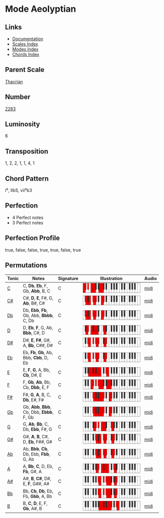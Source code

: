 # Mode Aeolyptian

## Links

- [Documentation](README.md)
- [Scales Index](Scales.md)
- [Modes Index](Modes.md)
- [Chords Index](Chords.md)

## Parent Scale

[Thacrian](ScaleThacrian.md)

## Number

[2283](https://ianring.com/musictheory/scales/2283)

## Luminosity

6

## Transposition

1, 2, 2, 1, 1, 4, 1

## Chord Pattern

i⁰, IIb5, vii⁰b3

## Perfection

- 4 Perfect notes
- 3 Perfect notes

## Perfection Profile

true, false, false, true, true, false, true

## Permutations

| Tonic | Notes | Signature | Illustration | Audio |
|-------|-------|-----------|--------------|-------|
| [C](ModeCNaturalAeolyptian.md) | C, **Db**, **Eb**, F, Gb, **Abb**, B, C | C | ![CNaturalAeolyptian](ModeCNaturalAeolyptian.png) | [midi](https://github.com/edipermadi/music/blob/main/docs/ModeCNaturalAeolyptian.mid?raw=true) |
| [C#](ModeCSharpAeolyptian.md) | C#, **D**, **E**, F#, G, **Ab**, B#, C# | C | ![CSharpAeolyptian](ModeCSharpAeolyptian.png) | [midi](https://github.com/edipermadi/music/blob/main/docs/ModeCSharpAeolyptian.mid?raw=true) |
| [Db](ModeDFlatAeolyptian.md) | Db, **Ebb**, **Fb**, Gb, Abb, **Bbbb**, C, Db | C | ![DFlatAeolyptian](ModeDFlatAeolyptian.png) | [midi](https://github.com/edipermadi/music/blob/main/docs/ModeDFlatAeolyptian.mid?raw=true) |
| [D](ModeDNaturalAeolyptian.md) | D, **Eb**, **F**, G, Ab, **Bbb**, C#, D | C | ![DNaturalAeolyptian](ModeDNaturalAeolyptian.png) | [midi](https://github.com/edipermadi/music/blob/main/docs/ModeDNaturalAeolyptian.mid?raw=true) |
| [D#](ModeDSharpAeolyptian.md) | D#, **E**, **F#**, G#, A, **Bb**, C##, D# | C | ![DSharpAeolyptian](ModeDSharpAeolyptian.png) | [midi](https://github.com/edipermadi/music/blob/main/docs/ModeDSharpAeolyptian.mid?raw=true) |
| [Eb](ModeEFlatAeolyptian.md) | Eb, **Fb**, **Gb**, Ab, Bbb, **Cbb**, D, Eb | C | ![EFlatAeolyptian](ModeEFlatAeolyptian.png) | [midi](https://github.com/edipermadi/music/blob/main/docs/ModeEFlatAeolyptian.mid?raw=true) |
| [E](ModeENaturalAeolyptian.md) | E, **F**, **G**, A, Bb, **Cb**, D#, E | C | ![ENaturalAeolyptian](ModeENaturalAeolyptian.png) | [midi](https://github.com/edipermadi/music/blob/main/docs/ModeENaturalAeolyptian.mid?raw=true) |
| [F](ModeFNaturalAeolyptian.md) | F, **Gb**, **Ab**, Bb, Cb, **Dbb**, E, F | C | ![FNaturalAeolyptian](ModeFNaturalAeolyptian.png) | [midi](https://github.com/edipermadi/music/blob/main/docs/ModeFNaturalAeolyptian.mid?raw=true) |
| [F#](ModeFSharpAeolyptian.md) | F#, **G**, **A**, B, C, **Db**, E#, F# | C | ![FSharpAeolyptian](ModeFSharpAeolyptian.png) | [midi](https://github.com/edipermadi/music/blob/main/docs/ModeFSharpAeolyptian.mid?raw=true) |
| [Gb](ModeGFlatAeolyptian.md) | Gb, **Abb**, **Bbb**, Cb, Dbb, **Ebbb**, F, Gb | C | ![GFlatAeolyptian](ModeGFlatAeolyptian.png) | [midi](https://github.com/edipermadi/music/blob/main/docs/ModeGFlatAeolyptian.mid?raw=true) |
| [G](ModeGNaturalAeolyptian.md) | G, **Ab**, **Bb**, C, Db, **Ebb**, F#, G | C | ![GNaturalAeolyptian](ModeGNaturalAeolyptian.png) | [midi](https://github.com/edipermadi/music/blob/main/docs/ModeGNaturalAeolyptian.mid?raw=true) |
| [G#](ModeGSharpAeolyptian.md) | G#, **A**, **B**, C#, D, **Eb**, F##, G# | C | ![GSharpAeolyptian](ModeGSharpAeolyptian.png) | [midi](https://github.com/edipermadi/music/blob/main/docs/ModeGSharpAeolyptian.mid?raw=true) |
| [Ab](ModeAFlatAeolyptian.md) | Ab, **Bbb**, **Cb**, Db, Ebb, **Fbb**, G, Ab | C | ![AFlatAeolyptian](ModeAFlatAeolyptian.png) | [midi](https://github.com/edipermadi/music/blob/main/docs/ModeAFlatAeolyptian.mid?raw=true) |
| [A](ModeANaturalAeolyptian.md) | A, **Bb**, **C**, D, Eb, **Fb**, G#, A | C | ![ANaturalAeolyptian](ModeANaturalAeolyptian.png) | [midi](https://github.com/edipermadi/music/blob/main/docs/ModeANaturalAeolyptian.mid?raw=true) |
| [A#](ModeASharpAeolyptian.md) | A#, **B**, **C#**, D#, E, **F**, G##, A# | C | ![ASharpAeolyptian](ModeASharpAeolyptian.png) | [midi](https://github.com/edipermadi/music/blob/main/docs/ModeASharpAeolyptian.mid?raw=true) |
| [Bb](ModeBFlatAeolyptian.md) | Bb, **Cb**, **Db**, Eb, Fb, **Gbb**, A, Bb | C | ![BFlatAeolyptian](ModeBFlatAeolyptian.png) | [midi](https://github.com/edipermadi/music/blob/main/docs/ModeBFlatAeolyptian.mid?raw=true) |
| [B](ModeBNaturalAeolyptian.md) | B, **C**, **D**, E, F, **Gb**, A#, B | C | ![BNaturalAeolyptian](ModeBNaturalAeolyptian.png) | [midi](https://github.com/edipermadi/music/blob/main/docs/ModeBNaturalAeolyptian.mid?raw=true) |
